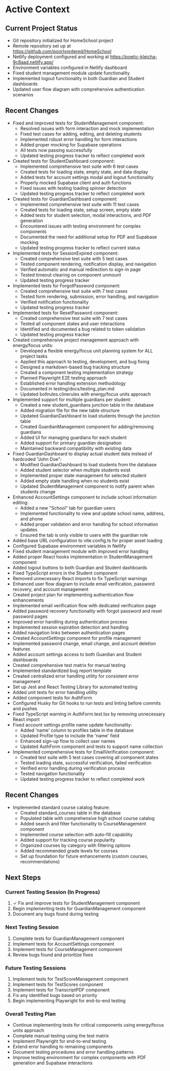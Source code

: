# Active Context

## Current Project Status

- Git repository initialized for HomeSchool project
- Remote repository set up at https://github.com/poorlyordered/HomeSchool
- Netlify deployment configured and working at https://poetic-kleicha-9c8aad.netlify.app/
- Environment variables configured in Netlify dashboard
- Fixed student management module update functionality
- Implemented logout functionality in both Guardian and Student dashboards
- Updated user flow diagram with comprehensive authentication scenarios

## Recent Changes

- Fixed and improved tests for StudentManagement component:
  - Resolved issues with form interaction and mock implementation
  - Fixed test cases for adding, editing, and deleting students
  - Implemented robust error handling for form interactions
  - Added proper mocking for Supabase operations
  - All tests now passing successfully
  - Updated testing progress tracker to reflect completed work
- Created tests for StudentDashboard component:
  - Implemented comprehensive test suite with 6 test cases
  - Created tests for loading state, empty state, and data display
  - Added tests for account settings modal and logout functionality
  - Properly mocked Supabase client and auth functions
  - Fixed issues with testing loading spinner detection
  - Updated testing progress tracker to reflect completed work
- Created tests for GuardianDashboard component:
  - Implemented comprehensive test suite with 11 test cases
  - Created tests for loading state, setup screen, empty state
  - Added tests for student selection, modal interactions, and PDF generation
  - Encountered issues with testing environment for complex components
  - Documented the need for additional setup for PDF and Supabase mocking
  - Updated testing progress tracker to reflect current status
- Implemented tests for SessionExpired component:
  - Created comprehensive test suite with 5 test cases
  - Tested component rendering, notification display, and navigation
  - Verified automatic and manual redirection to sign-in page
  - Tested timeout clearing on component unmount
  - Updated testing progress tracker
- Implemented tests for ForgotPassword component:
  - Created comprehensive test suite with 7 test cases
  - Tested form rendering, submission, error handling, and navigation
  - Verified notification functionality
  - Updated testing progress tracker
- Implemented tests for ResetPassword component:
  - Created comprehensive test suite with 7 test cases
  - Tested all component states and user interactions
  - Identified and documented a bug related to token validation
  - Updated testing progress tracker
- Created comprehensive project management approach with energy/focus units:
  - Developed a flexible energy/focus unit planning system for ALL project tasks
  - Applied this approach to testing, development, and bug fixing
  - Designed a markdown-based bug tracking structure
  - Created a component testing implementation strategy
  - Planned Playwright E2E testing approach
  - Established error handling extension methodology
  - Documented in testing/docs/testing_plan.md
  - Updated boltrules.clinerules with energy/focus units approach
- Implemented support for multiple guardians per student:
  - Created a new student_guardians junction table in the database
  - Added migration file for the new table structure
  - Updated GuardianDashboard to load students through the junction table
  - Created GuardianManagement component for adding/removing guardians
  - Added UI for managing guardians for each student
  - Added support for primary guardian designation
  - Maintained backward compatibility with existing data
- Fixed GuardianDashboard to display actual student data instead of hardcoded "John Doe":
  - Modified GuardianDashboard to load students from the database
  - Added student selector when multiple students exist
  - Implemented proper state management for selected student
  - Added empty state handling when no students exist
  - Updated StudentManagement component to notify parent when students change
- Enhanced AccountSettings component to include school information editing:
  - Added a new "School" tab for guardian users
  - Implemented functionality to view and update school name, address, and phone
  - Added proper validation and error handling for school information updates
  - Ensured the tab is only visible to users with the guardian role
- Added base URL configuration to vite.config.ts for proper asset loading
- Configured Supabase environment variables in Netlify
- Fixed student management module with improved error handling
- Added proper React hooks implementation in StudentManagement component
- Added logout buttons to both Guardian and Student dashboards
- Fixed TypeScript errors in the Student component
- Removed unnecessary React imports to fix TypeScript warnings
- Enhanced user flow diagram to include email verification, password recovery, and account management
- Created project plan for implementing authentication flow enhancements
- Implemented email verification flow with dedicated verification page
- Added password recovery functionality with forgot password and reset password pages
- Improved error handling during authentication process
- Implemented session expiration detection and handling
- Added navigation links between authentication pages
- Created AccountSettings component for profile management
- Implemented password change, email change, and account deletion features
- Added account settings access to both Guardian and Student dashboards
- Created comprehensive test matrix for manual testing
- Implemented standardized bug report template
- Created centralized error handling utility for consistent error management
- Set up Jest and React Testing Library for automated testing
- Added unit tests for error handling utility
- Added component tests for AuthForm
- Configured Husky for Git hooks to run tests and linting before commits and pushes
- Fixed TypeScript warning in AuthForm.test.tsx by removing unnecessary React import
- Fixed account settings profile name update functionality:
  - Added 'name' column to profiles table in the database
  - Updated Profile type to include the 'name' field
  - Enhanced sign-up flow to collect user names
  - Updated AuthForm component and tests to support name collection
- Implemented comprehensive tests for EmailVerification component:
  - Created test suite with 5 test cases covering all component states
  - Tested loading state, successful verification, failed verification
  - Verified error handling during verification process
  - Tested navigation functionality
  - Updated testing progress tracker to reflect completed work

## Recent Changes

- Implemented standard course catalog feature:
  - Created standard_courses table in the database
  - Populated table with comprehensive high school course catalog
  - Added search and filter functionality to CourseManagement component
  - Implemented course selection with auto-fill capability
  - Added support for tracking course popularity
  - Organized courses by category with filtering options
  - Added recommended grade levels for courses
  - Set up foundation for future enhancements (custom courses, recommendations)

## Next Steps

### Current Testing Session (In Progress)

1. ✓ Fix and improve tests for StudentManagement component
2. Begin implementing tests for GuardianManagement component
3. Document any bugs found during testing

### Next Testing Session

1. Complete tests for GuardianManagement component
2. Implement tests for AccountSettings component
3. Implement tests for CourseManagement component
4. Review bugs found and prioritize fixes

### Future Testing Sessions

1. Implement tests for TestScoreManagement component
2. Implement tests for TestScores component
3. Implement tests for TranscriptPDF component
4. Fix any identified bugs based on priority
5. Begin implementing Playwright for end-to-end testing

### Overall Testing Plan

- Continue implementing tests for critical components using energy/focus units approach
- Complete manual testing using the test matrix
- Implement Playwright for end-to-end testing
- Extend error handling to remaining components
- Document testing procedures and error handling patterns
- Improve testing environment for complex components with PDF generation and Supabase interactions
